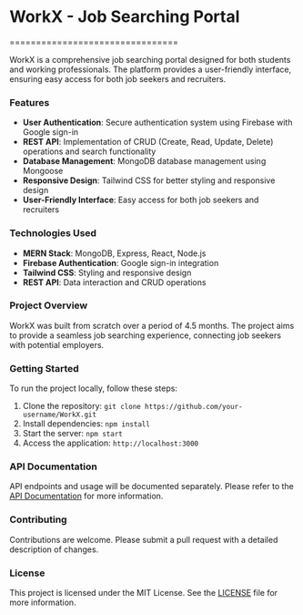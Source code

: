 # WorkX - Job Searching Portal
================================

WorkX is a comprehensive job searching portal designed for both students and working professionals. The platform provides a user-friendly interface, ensuring easy access for both job seekers and recruiters.

### Features

* **User Authentication**: Secure authentication system using Firebase with Google sign-in
* **REST API**: Implementation of CRUD (Create, Read, Update, Delete) operations and search functionality
* **Database Management**: MongoDB database management using Mongoose
* **Responsive Design**: Tailwind CSS for better styling and responsive design
* **User-Friendly Interface**: Easy access for both job seekers and recruiters

### Technologies Used

* **MERN Stack**: MongoDB, Express, React, Node.js
* **Firebase Authentication**: Google sign-in integration
* **Tailwind CSS**: Styling and responsive design
* **REST API**: Data interaction and CRUD operations

### Project Overview

WorkX was built from scratch over a period of 4.5 months. The project aims to provide a seamless job searching experience, connecting job seekers with potential employers.

### Getting Started

To run the project locally, follow these steps:

1. Clone the repository: `git clone https://github.com/your-username/WorkX.git`
2. Install dependencies: `npm install`
3. Start the server: `npm start`
4. Access the application: `http://localhost:3000`

### API Documentation

API endpoints and usage will be documented separately. Please refer to the [API Documentation](https://github.com/your-username/WorkX/blob/main/API.md) for more information.

### Contributing

Contributions are welcome. Please submit a pull request with a detailed description of changes.

### License

This project is licensed under the MIT License. See the [LICENSE](https://github.com/your-username/WorkX/blob/main/LICENSE) file for more information.
